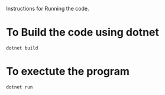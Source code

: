 Instructions for Running the code.

# To Build the code using dotnet
`dotnet build`

# To exectute the program

`dotnet run`
